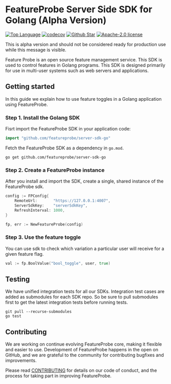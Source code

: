 # FeatureProbe Server Side SDK for Golang (Alpha Version)

[![Top Language](https://img.shields.io/github/languages/top/FeatureProbe/server-sdk-go)](https://github.com/FeatureProbe/server-sdk-go/search?l=go)
[![codecov](https://codecov.io/gh/featureprobe/server-sdk-go/branch/main/graph/badge.svg?token=TAN3AU4CK2)](https://codecov.io/gh/featureprobe/server-sdk-go)
[![Github Star](https://img.shields.io/github/stars/FeatureProbe/server-sdk-go)](https://github.com/FeatureProbe/server-sdk-go/stargazers)
[![Apache-2.0 license](https://img.shields.io/github/license/FeatureProbe/FeatureProbe)](https://github.com/FeatureProbe/FeatureProbe/blob/main/LICENSE)

This is alpha version and should not be considered ready for production use while this message is visible.

Feature Probe is an open source feature management service. This SDK is used to control features in Golang programs. This
SDK is designed primarily for use in multi-user systems such as web servers and applications.

## Getting started

In this guide we explain how to use feature toggles in a Golang application using FeatureProbe.

### Step 1. Install the Golang SDK

Fisrt import the FeatureProbe SDK in your application code:

```go
import "github.com/featureprobe/server-sdk-go"
```

Fetch the FeatureProbe SDK as a dependency in `go.mod`.

```shell
go get github.com/featureprobe/server-sdk-go
```

### Step 2. Create a FeatureProbe instance

After you install and import the SDK, create a single, shared instance of the FeatureProbe sdk.

```go
config := FPConfig{
    RemoteUrl:       "https://127.0.0.1:4007",
    ServerSdkKey:    "serverSdkKey",
    RefreshInterval: 1000,
}

fp, err := NewFeatureProbe(config)
```

### Step 3. Use the feature toggle

You can use sdk to check which variation a particular user will receive for a given feature flag.

```go
val := fp.BoolValue("bool_toggle", user, true)
```

## Testing

We have unified integration tests for all our SDKs. Integration test cases are added as submodules for each SDK repo. So
be sure to pull submodules first to get the latest integration tests before running tests.

```shell
git pull --recurse-submodules
go test
```

## Contributing

We are working on continue evolving FeatureProbe core, making it flexible and easier to use.
Development of FeatureProbe happens in the open on GitHub, and we are grateful to the
community for contributing bugfixes and improvements.

Please read [CONTRIBUTING](https://github.com/FeatureProbe/featureprobe/blob/master/CONTRIBUTING.md)
for details on our code of conduct, and the process for taking part in improving FeatureProbe.
